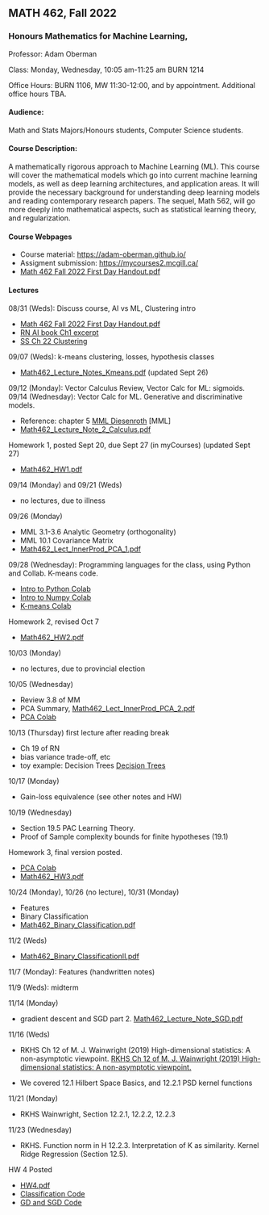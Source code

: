 ## MATH 462, Fall 2022
### Honours Mathematics for Machine Learning,

Professor: Adam Oberman

Class: Monday, Wednesday, 10:05 am-11:25 am BURN 1214

Office Hours: BURN 1106, MW 11:30-12:00, and by appointment. Additional office hours TBA.

#### Audience: 

Math and Stats Majors/Honours students, Computer Science students.

#### Course Description:

A mathematically rigorous approach to Machine Learning (ML).  This course will cover the mathematical models which go into current machine learning models, as well as deep learning architectures, and application areas.  It will provide the necessary background for   understanding deep learning models and reading contemporary research papers. The sequel, Math 562, will go more deeply into mathematical aspects, such as statistical learning theory, and regularization.   

#### Course Webpages

- Course material:  https://adam-oberman.github.io/  
- Assigment submission: https://mycourses2.mcgill.ca/ 
- [Math 462 Fall 2022 First Day Handout.pdf](https://adam-oberman.github.io/pdfs/Math462/Math.462.Fall.2022.First.Day.Handout.pdf)

#### Lectures
08/31 (Weds): Discuss course, AI vs ML, Clustering intro
  - [Math 462 Fall 2022 First Day Handout.pdf](https://adam-oberman.github.io/pdfs/Math462/Math.462.Fall.2022.First.Day.Handout.pdf)
  - [RN AI book Ch1 excerpt](https://adam-oberman.github.io/pdfs/Math462/RN.AI.book.Ch1.excerpt.pdf)
  - [SS Ch 22 Clustering](https://adam-oberman.github.io/pdfs/Math462/SS.Ch.22.pdf)
 
09/07 (Weds): k-means clustering, losses, hypothesis classes

- [Math462_Lecture_Notes_Kmeans.pdf](https://adam-oberman.github.io/pdfs/Math462/Math462_Lecture_Notes_Kmeans.pdf)  (updated Sept 26)


09/12 (Monday): Vector Calculus Review, Vector Calc for ML: sigmoids.
09/14 (Wednesday): Vector Calc for ML. Generative and discriminative models.
- Reference: chapter 5 [MML Diesenroth](https://mml-book.github.io/) [MML] 
- [Math462_Lecture_Note_2_Calculus.pdf](https://adam-oberman.github.io/pdfs/Math462/Math462_Lecture_Note_2_Calculus.pdf)

Homework 1, posted Sept 20, due Sept 27 (in myCourses)  (updated Sept 27)
- [Math462_HW1.pdf](https://adam-oberman.github.io/pdfs/Math462/Math462_HW1.pdf)

09/14 (Monday) and 09/21 (Weds)
- no lectures, due to illness

09/26 (Monday)
- MML 3.1-3.6 Analytic Geometry (orthogonality)
- MML 10.1 Covariance Matrix 
- [Math462_Lect_InnerProd_PCA_1.pdf](https://adam-oberman.github.io/pdfs/Math462/Math462_Lect_InnerProd_PCA_1.pdf)

09/28 (Wednesday): Programming languages for the class, using Python and Collab.  K-means code.
- [Intro to Python Colab](https://colab.research.google.com/drive/1i5JbthN7UX8N14IjYBMdBiPW5M44cQUt?usp=sharing)
- [Intro to Numpy Colab](https://colab.research.google.com/drive/17kradohn-30zmf_VvWHv2g0QguXeenIj?usp=sharing)
- [K-means Colab](https://colab.research.google.com/drive/1w_uBtxKdBcAIZN51qxtIh99mnUJ1SNiI)

Homework 2, revised Oct 7
- [Math462_HW2.pdf](https://adam-oberman.github.io/pdfs/Math462/Math462_HW2.pdf)

10/03 (Monday) 
- no lectures, due to provincial election

10/05 (Wednesday)
- Review 3.8 of MM
- PCA Summary, [Math462_Lect_InnerProd_PCA_2.pdf](https://adam-oberman.github.io/pdfs/Math462/Math462_Lect_InnerProd_PCA_2.pdf)
- [PCA Colab](https://colab.research.google.com/drive/1MjaWPqB9-sQSI9r_Egj9Cu1AhBX276eU?usp=sharing)

10/13 (Thursday) first lecture after reading break
- Ch 19 of RN
- bias variance trade-off, etc
- toy example: Decision Trees [Decision Trees](https://adam-oberman.github.io/pdfs/Math462/RN_Decision_trees.pdf)

10/17 (Monday)
- Gain-loss equivalence (see other notes and HW)

10/19 (Wednesday)
- Section 19.5 PAC Learning Theory.
- Proof of Sample complexity bounds for finite hypotheses (19.1)

Homework 3, final version posted.
- [PCA Colab](https://colab.research.google.com/drive/1MjaWPqB9-sQSI9r_Egj9Cu1AhBX276eU?usp=sharing)
- [Math462_HW3.pdf](https://adam-oberman.github.io/pdfs/Math462/Math462_HW3.pdf)

10/24 (Monday), 10/26 (no lecture), 10/31 (Monday)
- Features
- Binary Classification 
- [Math462_Binary_Classification.pdf](https://adam-oberman.github.io/pdfs/Math462/Math462_Binary_Classification.pdf)

11/2 (Weds)
- [Math462_Binary_ClassificationII.pdf](https://adam-oberman.github.io/pdfs/Math462/Math462_Binary_ClassificationII.pdf)

11/7 (Monday): Features (handwritten notes)

11/9 (Weds): midterm

11/14 (Monday)
- gradient descent and SGD part 2. [Math462_Lecture_Note_SGD.pdf](https://github.com/adam-oberman/adam-oberman.github.io/files/10058321/Math462_Lecture_Note_SGD.pdf)


11/16 (Weds) 
- RKHS Ch 12 of M. J. Wainwright (2019) High-dimensional statistics: A non-asymptotic viewpoint. [RKHS Ch 12 of M. J. Wainwright (2019) High-dimensional statistics: A non-asymptotic viewpoint.](https://www.cambridge.org/core/services/aop-cambridge-core/content/view/7592A2B68EBB6F57B0AD042F8E812BEB/9781108498029c12_383-415.pdf/reproducing_kernel_hilbert_spaces.pdf)

- We covered 12.1 Hilbert Space Basics, and 12.2.1 PSD kernel functions

11/21 (Monday)
- RKHS Wainwright, Section 12.2.1, 12.2.2, 12.2.3

11/23 (Wednesday)
- RKHS.  Function norm in H 12.2.3.  Interpretation of K as similarity.  Kernel Ridge Regression (Section 12.5).

HW 4 Posted
- [HW4.pdf](https://github.com/adam-oberman/adam-oberman.github.io/files/10079408/HW4.pdf)
- [Classification Code](https://colab.research.google.com/drive/1i9ep4yBvjAZwFOcO337w7weKhTlhfBQ6?usp=sharing)
- [GD and SGD Code](https://colab.research.google.com/drive/1-YoLDf3OyH3SxLJtC5W4qG3L1zYxkyMf?usp=sharing)


